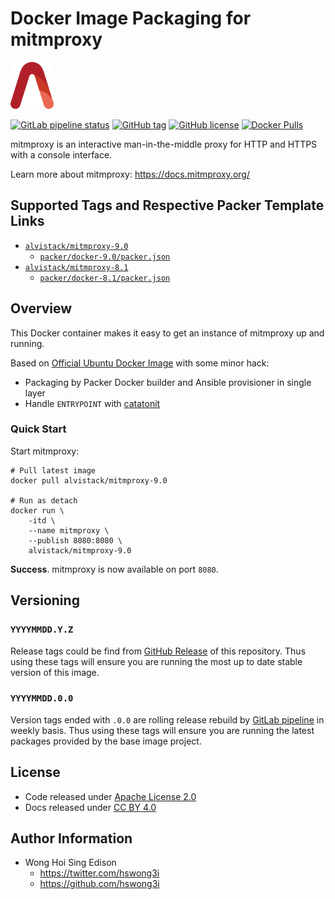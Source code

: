 # Docker Image Packaging for mitmproxy

<a href="https://alvistack.com" title="AlviStack" target="_blank"><img src="/alvistack.svg" height="75" alt="AlviStack"></a>

[![GitLab pipeline status](https://img.shields.io/gitlab/pipeline/alvistack/docker-mitmproxy/master)](https://gitlab.com/alvistack/docker-mitmproxy/-/pipelines)
[![GitHub tag](https://img.shields.io/github/tag/alvistack/docker-mitmproxy.svg)](https://github.com/alvistack/docker-mitmproxy/tags)
[![GitHub license](https://img.shields.io/github/license/alvistack/docker-mitmproxy.svg)](https://github.com/alvistack/docker-mitmproxy/blob/master/LICENSE)
[![Docker Pulls](https://img.shields.io/docker/pulls/alvistack/mitmproxy-9.0.svg)](https://hub.docker.com/r/alvistack/mitmproxy-9.0)

mitmproxy is an interactive man-in-the-middle proxy for HTTP and HTTPS with a console interface.

Learn more about mitmproxy: <https://docs.mitmproxy.org/>

## Supported Tags and Respective Packer Template Links

  - [`alvistack/mitmproxy-9.0`](https://hub.docker.com/r/alvistack/mitmproxy-9.0)
      - [`packer/docker-9.0/packer.json`](https://github.com/alvistack/docker-mitmproxy/blob/master/packer/docker-9.0/packer.json)
  - [`alvistack/mitmproxy-8.1`](https://hub.docker.com/r/alvistack/mitmproxy-8.1)
      - [`packer/docker-8.1/packer.json`](https://github.com/alvistack/docker-mitmproxy/blob/master/packer/docker-8.1/packer.json)

## Overview

This Docker container makes it easy to get an instance of mitmproxy up and running.

Based on [Official Ubuntu Docker Image](https://hub.docker.com/_/ubuntu/) with some minor hack:

  - Packaging by Packer Docker builder and Ansible provisioner in single layer
  - Handle `ENTRYPOINT` with [catatonit](https://github.com/openSUSE/catatonit)

### Quick Start

Start mitmproxy:

    # Pull latest image
    docker pull alvistack/mitmproxy-9.0
    
    # Run as detach
    docker run \
        -itd \
        --name mitmproxy \
        --publish 8080:8080 \
        alvistack/mitmproxy-9.0

**Success**. mitmproxy is now available on port `8080`.

## Versioning

### `YYYYMMDD.Y.Z`

Release tags could be find from [GitHub Release](https://github.com/alvistack/docker-mitmproxy/tags) of this repository. Thus using these tags will ensure you are running the most up to date stable version of this image.

### `YYYYMMDD.0.0`

Version tags ended with `.0.0` are rolling release rebuild by [GitLab pipeline](https://gitlab.com/alvistack/docker-mitmproxy/-/pipelines) in weekly basis. Thus using these tags will ensure you are running the latest packages provided by the base image project.

## License

  - Code released under [Apache License 2.0](LICENSE)
  - Docs released under [CC BY 4.0](http://creativecommons.org/licenses/by/4.0/)

## Author Information

  - Wong Hoi Sing Edison
      - <https://twitter.com/hswong3i>
      - <https://github.com/hswong3i>
